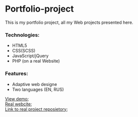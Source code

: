 # Portfolio-project
This is my portfolio project, all my Web projects presented here.  
### Technologies:  
* HTML5
* CSS(SCSS)
* JavaScript/jQuery
* PHP (on a real Website)  
### Features:  
* Adaptive web designe
* Two languages (EN, RUS)


 [View demo](https://fenix4088.github.io/Portfolio-project/);  
 [Real webcite](https://cs15388.tmweb.ru);  
 [Link to real project reposietory](https://github.com/Fenix4088/Portfolio-projectPHP);
 
